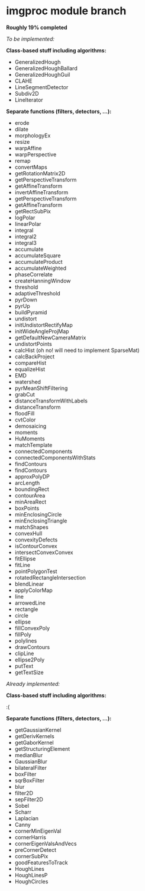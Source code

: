 imgproc module branch
=====================

**Roughly 19% completed**

*To be implemented:*

**Class-based stuff including algorithms:**
* GeneralizedHough
* GeneralizedHoughBallard
* GeneralizedHoughGuil
* CLAHE
* LineSegmentDetector
* Subdiv2D
* LineIterator

**Separate functions (filters, detectors, ...):**
* erode
* dilate
* morphologyEx
* resize
* warpAffine
* warpPerspective
* remap
* convertMaps
* getRotationMatrix2D
* getPerspectiveTransform
* getAffineTransform
* invertAffineTransform
* getPerspectiveTransform
* getAffineTransform
* getRectSubPix
* logPolar
* linearPolar
* integral
* integral2
* integral3
* accumulate
* accumulateSquare
* accumulateProduct
* accumulateWeighted
* phaseCorrelate
* createHanningWindow
* threshold
* adaptiveThreshold
* pyrDown
* pyrUp
* buildPyramid
* undistort
* initUndistortRectifyMap
* initWideAngleProjMap
* getDefaultNewCameraMatrix
* undistortPoints
* calcHist (oh no! will need to implement SparseMat)
* calcBackProject
* compareHist
* equalizeHist
* EMD
* watershed
* pyrMeanShiftFiltering
* grabCut
* distanceTransformWithLabels
* distanceTransform
* floodFill
* cvtColor
* demosaicing
* moments
* HuMoments
* matchTemplate
* connectedComponents
* connectedComponentsWithStats
* findContours
* findContours
* approxPolyDP
* arcLength
* boundingRect
* contourArea
* minAreaRect
* boxPoints
* minEnclosingCircle
* minEnclosingTriangle
* matchShapes
* convexHull
* convexityDefects
* isContourConvex
* intersectConvexConvex
* fitEllipse
* fitLine
* pointPolygonTest
* rotatedRectangleIntersection
* blendLinear
* applyColorMap
* line
* arrowedLine
* rectangle
* circle
* ellipse
* fillConvexPoly
* fillPoly
* polylines
* drawContours
* clipLine
* ellipse2Poly
* putText
* getTextSize

*Already implemented:*

**Class-based stuff including algorithms:**

:(

**Separate functions (filters, detectors, ...):**
* getGaussianKernel
* getDerivKernels
* getGaborKernel
* getStructuringElement
* medianBlur
* GaussianBlur
* bilateralFilter
* boxFilter
* sqrBoxFilter
* blur
* filter2D
* sepFilter2D
* Sobel
* Scharr
* Laplacian
* Canny
* cornerMinEigenVal
* cornerHarris
* cornerEigenValsAndVecs
* preCornerDetect
* cornerSubPix
* goodFeaturesToTrack
* HoughLines
* HoughLinesP
* HoughCircles

